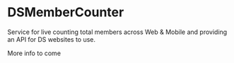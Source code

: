 DSMemberCounter
===============

Service for live counting total members across Web & Mobile and providing an API for DS websites to use. 

More info to come 
